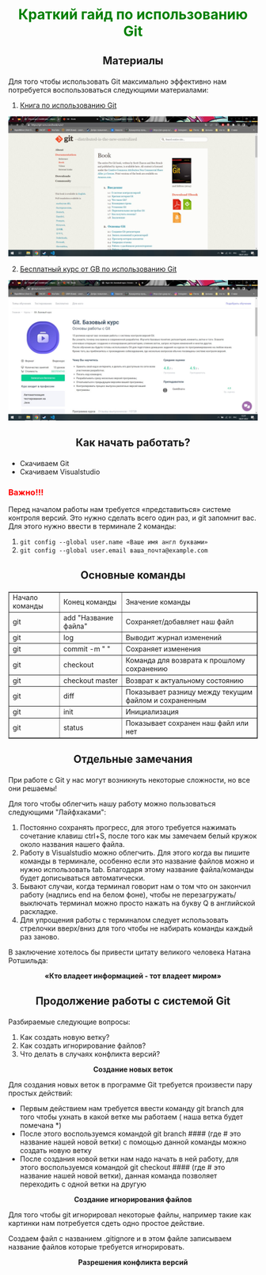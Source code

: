 # <p align="center" style='color:green'>Краткий гайд по использованию Git</p>
## <p align="center">Материалы</p>

Для того чтобы использовать Git максимально эффективно нам потребуется воспользоваться следующими материалами:

1. <p><a href="https://git-scm.com/book/ru/v2">Книга по использованию Git</a></p> 
<p><img src="1.jpg"></p>

2. <p><a href="https://gb.ru/courses/1117">Бесплатный курс от GB по использованию Git</a></p>
<p><img src="2.jpg"></p> 

## <p align="center">Как начать работать?</p>

* Скачиваем Git
* Скачиваем Visualstudio

### <p style='color:red'> Важно!!!</p>

Перед началом работы нам требуется «представиться» системе контроля версий. Это нужно сделать всего один раз, и git запомнит вас. Для этого нужно ввести в терминале 2 команды:
1. `git config --global user.name «Ваше имя англ буквами»`
2. `git config --global user.email ваша_почта@example.com`

## <p align="center">Основные команды</p>

<p align="center">
<body>
  <table border="1">
   <tr>
     <td>Начало команды</td>
     <td>Конец команды</td>
     <td>Значение команды</td>
   </tr>
   <tr>
     <td>git</td>
     <td>add "Название файла"</td>
     <td>Сохраняет/добавляет наш файл</td>
  </tr>
  <tr>
     <td>git</td>
     <td>log</td>
     <td>Выводит журнал изменений </td>
  </tr>
  <tr>
     <td>git</td>
     <td>commit -m " "</td>
     <td>Сохраняет изменения </td>
  </tr>
  <tr>
     <td>git</td>
     <td>checkout</td>
     <td>Команда для возврата к прошлому сохранению</td>
  </tr>
  <tr>
     <td>git</td>
     <td>checkout master</td>
     <td>Возврат к актуальному состоянию</td>
  </tr>
   <tr>
     <td>git</td>
     <td>diff</td>
     <td>Показывает разницу между текущим файлом и сохраненным</td>
  </tr>
    <tr>
     <td>git</td>
     <td>init</td>
     <td>Инициализация</td>
  </tr>
    <tr>
     <td>git</td>
     <td>status</td>
     <td>Показывает сохранен наш файл или нет</td>
    </tr>
 </table>
 </body>
</p>

## <p align="center">**Отдельные замечания**</p>

При работе с Git у нас могут возникнуть некоторые сложности, но все они решаемы!

Для того чтобы облегчить нашу работу можно пользоваться следующими "Лайфхаками":

1. Постоянно сохранять прогресс, для этого требуется нажимать сочетание клавиш ctrl+S, после того как мы замечаем белый кружок около названия нашего файла.
2. Работу в Visualstudio можно облегчить. Для этого когда вы пишите команды в терминале, особенно если это название файлов можно и нужно использовать tab. Благодаря этому название файла/команды будет дописываться автоматически. 
3. Бывают случаи, когда терминал говорит нам о том что он закончил работу (надпись end на белом фоне), чтобы не перезагружать/выключать терминал можно просто нажать на букву Q в английской раскладке.
4. Для упрощения работы с терминалом следует использовать стрелочки вверх/вниз для того чтобы не набирать команды каждый раз заново.

В заключение хотелось бы привести цитату великого человека Натана Ротшильда:

**<p align="center"> «Кто владеет информацией - тот владеет миром»</p>**

## <p align="center">Продолжение работы с системой Git</p>

Разбираемые следующие вопросы:
1. Как создать новую ветку?
2. Как создать игнорирование файлов?
3. Что делать в случаях конфликта версий?

**<p align="center"> Создание новых веток</p>**

Для создания новых веток в программе Git требуется произвести пару простых действий:

* Первым действием нам требуется ввести команду git branch для того чтобы ухнать в какой ветке мы работаем ( наша ветка будет помечана *)
* После этого воспользуемся командой git branch #### (где # это название нашей новой ветки) с помощью данной команды можно создать новую ветку
* После создания новой ветки нам надо начать в ней работу, для этого воспользуемся командой git checkout #### (где # это название нашей новой ветки), данная команда позволяет переходить с одной ветки на другую

**<p align="center"> Создание игнорирования файлов</p>**

Для того чтобы git игнорировал некоторые файлы, например такие как картинки нам потребуется сдеть одно простое действие.

Создаем файл с названием .gitignore и в этом файле записываем название файлов которые требуется игнорировать.

**<p align="center"> Разрешения конфликта версий</p>** 



